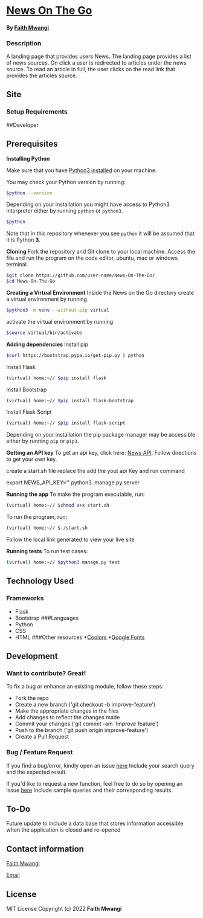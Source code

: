 # [News On The Go](https://github.com/Miss-Faith/News-On-The-Go)
#### By [Faith Mwangi](https://github.com/miss-faith)
### Description
A landing page that provides users News. The landing page provides a list of news sources. On click a user is redirected to articles under the news source. To read an article in full, the user clicks on the read link that provides the articles source.
## Site
### Setup Requirements

##Developer
## Prerequisites
**Installing Python**

Make sure that you have [Python3 installed](https://realpython.com/installing-python/) on your machine.

You may check your Python version by running:

```bash
$python --version
```

Depending on your installation you might have access to Python3 interpreter either by running `python` or `python3`.

```bash
$python
```
Note that in this repository whenever you see `python` it will be assumed that it is Python **3**.

**Cloning**
Fork the repository and Git clone to your local machine. Access the file and run the program on the code editor, ubuntu, mac or windows terminal.
```bash
$git clone https://github.com/user-name/News-On-The-Go/
$cd News-On-The-Go
```

**Creating a Virtual Environment**
Inside the News on the Go directory create a virtual environment by running
```bash
$python3 -m venv --without-pip virtual
```
activate the virtual environment by running
```bash
$source virtual/bin/activate
```
**Adding dependencies**
Install pip
```bash
$curl https://bootstrap.pypa.io/get-pip.py | python
```
Install Flask
```bash
(virtual) home:~// $pip install flask
```
Install Bootstrap
```bash
(virtual) home:~// $pip install flask-bootstrap
```
Install Flask Script
```bash
(virtual) home:~// $pip install flask-script
```

Depending on your installation the pip package manager may be accessible either by running `pip` or `pip3`.

**Getting an API key**
To get an api key, click here: [News API](https://newsapi.org/). Follow directions to get your own key.

create a start.sh file replace the add the yout api Key and run command

export NEWS_API_KEY='<Add your api Key here>'
python3. manage.py server


**Running the app** 
To make the program executable, run:
```bash
(virtual) home:~// $chmod a+x start.sh
```
To run the program, run:
```bash
(virtual) home:~// $./start.sh
```
Follow the local link generated to view your live site

**Running tests** 
To run test cases:
```bash
(virtual) home:~// $python3 manage.py test
```

## Technology Used
### Frameworks
* Flask
* Bootstrap
###Languages
* Python
* CSS
* HTML
###Other resources
*[Coolors](https://coolors.co/)
*[Google Fonts](https://fonts.google.com/)


## Development
### Want to contribute? Great!
To fix a bug or enhance an existing module, follow these steps:
* Fork the repo
* Create a new branch ('git checkout -b improve-feature')
* Make the appropriate changes in the files
* Add changes to reflect the changes made
* Commit your changes ('git commit -am 'Improve feature')
* Push to the branch ('git push origin improve-feature')
* Create a Pull Request
### Bug / Feature Request
If you find a bug/error, kindly open an issue [here](https://github.com/miss-faith/News-On-The-Go/issues/new)
Include your search query and the expected result.

If you'd like to request a new function, feel free to do so by opening an issue [here](https://github.com/miss-faith/News-On-The-Go/issues/new)
Include sample queries and their corresponding results.
## To-Do
Future update to include a data base that stores information accessible when the application is closed and re-opened
## Contact information
[Faith Mwangi](https://github.com/miss-faith)

[Email](faith.mwangi@student.moringaschool.com)
## License
MIT License
Copyright (c) 2022 **Faith Mwangi**